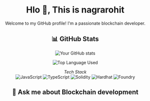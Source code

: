<link href="https://fonts.googleapis.com/css?family=Roboto" rel="stylesheet">

<h1 align="center">Hlo  👋, This is nagrarohit</h1>
<p align="center">
  Welcome to my GitHub profile! I'm a passionate blockchain developer.
</p>

<h2 align="center">📊 GitHub Stats</h2>
<p align="center">
  <img src="https://github-readme-stats.vercel.app/api?username=nagrarohit&show_icons=true&count_private=true&theme=radical" alt="Your GitHub stats">
</p>
<p align="center">
  <img src="https://github-readme-stats.vercel.app/api/top-langs/?username=nagrarohit&layout=compact&theme=radical" alt="Top Language Used">
</p>
<p align="center">
  <em>Tech Stack</em>
  <br>
  <img src="https://img.shields.io/badge/JavaScript-F7DF1E?style=for-the-badge&logo=javascript&logoColor=black" alt="JavaScript">
  <img src="https://img.shields.io/badge/TypeScript-3178C6?style=for-the-badge&logo=typescript&logoColor=white" alt="TypeScript">
  <img src="https://img.shields.io/badge/Solidity-363636?style=for-the-badge&logo=solidity&logoColor=white" alt="Solidity">
  <img src="https://img.shields.io/badge/Hardhat-2C2C2C?style=for-the-badge&logo=hardhat&logoColor=white" alt="Hardhat">
  <img src="https://img.shields.io/badge/Foundry-007ACC?style=for-the-badge&logo=foundry&logoColor=white" alt="Foundry">
</p>

<h2 align="center">💬 Ask me about Blockchain development</h2>
